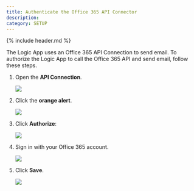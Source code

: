 ```yaml
---
title: Authenticate the Office 365 API Connector
description:
category: SETUP
---
```


{% include header.md %}

The Logic App uses an Office 365 API Connection to send email.  To authorize the Logic App to call the Office 365 API and send email, follow these steps.
​	
1. Open the **API Connection**.	

   ![]({{site.baseurl}}/img/deployment/azure-office365-api-connection.png)

2. Click the **orange alert**.

   ![]({{site.baseurl}}/img/deployment/authenticate-office365-api-connection-01.png)

3. Click **Authorize**:

   ![]({{site.baseurl}}/img/deployment/authenticate-office365-api-connection-02.png)

4. Sign in with your Office 365 account.

   ![]({{site.baseurl}}/img/deployment/authenticate-office365-api-connection-03.png)

5. Click **Save**.

   ![]({{site.baseurl}}/img/deployment/authenticate-office365-api-connection-04.png)